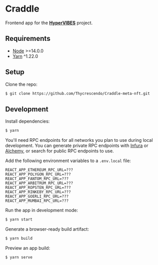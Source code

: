 # Craddle

Frontend app for the [**HyperVIBES**](https://hypervibes.xyz) project.

## Requirements

- [Node](https://nodejs.org/en/) >=14.0.0
- [Yarn](https://yarnpkg.com/) ^1.22.0

## Setup

Clone the repo:

```sh
$ git clone https://github.com/Thycrescendo/Craddle-meta-nft.git
```

## Development

Install dependencies:

```sh
$ yarn
```

You'll need RPC endpoints for all networks you plan to use during local development.  You can generate private RPC endpoints with [Infura](https://infura.io/) or [Alchemy](https://www.alchemy.com/), or search for public RPC endpoints to use.

Add the following environment variables to a `.env.local` file:

```
REACT_APP_ETHEREUM_RPC_URL=???
REACT_APP_POLYGON_RPC_URL=???
REACT_APP_FANTOM_RPC_URL=???
REACT_APP_ARBITRUM_RPC_URL=???
REACT_APP_ROPSTEN_RPC_URL=???
REACT_APP_RINKEBY_RPC_URL=???
REACT_APP_GOERLI_RPC_URL=???
REACT_APP_MUMBAI_RPC_URL=???
```

Run the app in development mode:

```sh
$ yarn start
```

Generate a browser-ready build artifact:

```sh
$ yarn build
```

Preview an app build:

```sh
$ yarn serve
```
